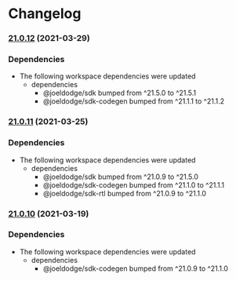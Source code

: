 # Changelog

### [21.0.12](https://www.github.com/looker-open-source/sdk-codegen/compare/run-it-v21.0.11...run-it-v21.0.12) (2021-03-29)


### Dependencies

* The following workspace dependencies were updated
  * dependencies
    * @joeldodge/sdk bumped from ^21.5.0 to ^21.5.1
    * @joeldodge/sdk-codegen bumped from ^21.1.1 to ^21.1.2

### [21.0.11](https://www.github.com/looker-open-source/sdk-codegen/compare/run-it-v21.0.10...run-it-v21.0.11) (2021-03-25)


### Dependencies

* The following workspace dependencies were updated
  * dependencies
    * @joeldodge/sdk bumped from ^21.0.9 to ^21.5.0
    * @joeldodge/sdk-codegen bumped from ^21.1.0 to ^21.1.1
    * @joeldodge/sdk-rtl bumped from ^21.0.9 to ^21.1.0

### [21.0.10](https://www.github.com/looker-open-source/sdk-codegen/compare/run-it-v21.0.9...run-it-v21.0.10) (2021-03-19)


### Dependencies

* The following workspace dependencies were updated
  * dependencies
    * @joeldodge/sdk-codegen bumped from ^21.0.9 to ^21.1.0
